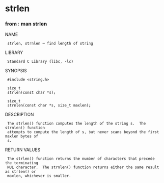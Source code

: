 # strlen

### from : man strlen

NAME

     strlen, strnlen – find length of string

LIBRARY

     Standard C Library (libc, -lc)

SYNOPSIS

     #include <string.h>

     size_t
     strlen(const char *s);

     size_t
     strnlen(const char *s, size_t maxlen);

DESCRIPTION

     The strlen() function computes the length of the string s.  The strnlen() function
     attempts to compute the length of s, but never scans beyond the first maxlen bytes of
     s.

RETURN VALUES

     The strlen() function returns the number of characters that precede the terminating
     NUL character.  The strnlen() function returns either the same result as strlen() or
     maxlen, whichever is smaller.
